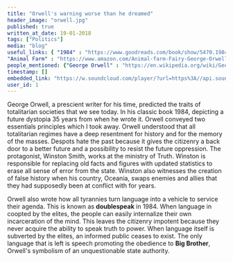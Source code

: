 ```yaml
---
title: "Orwell's warning worse than he dreamed"
header_image: "orwell.jpg"
published: true
written_at_date: 19-01-2018
tags: ["Politics"]
media: "blog"
useful_links: { "1984" : "https://www.goodreads.com/book/show/5470.1984",
"Animal Farm" : "https://www.amazon.com/Animal-farm-Fairy-George-Orwell/dp/0451526341" }
people_mentioned: {"George Orwell" : "https://en.wikipedia.org/wiki/George_Orwell"}
timestamp: []
embedded_link: "https://w.soundcloud.com/player/?url=https%3A//api.soundcloud.com/tracks/332969831"
user_id: 1
---
```

George Orwell, a prescient writer for his time, predicted the traits of totalitarian societies that we see today.  In his classic book 1984, depicting a future dystopia 35 years from when he wrote it.  Orwell conveyed two essentials principles which I took away.  Orwell understood that all totalitarian regimes have a deep resentment for history and for the memory of the masses.  Despots hate the past because it gives the citizenry a back door to a better future and a possibility to resist the future oppression.  The protagonist, Winston Smith, works at the ministry of Truth.  Winston is responsible for replacing old facts and figures with updated statistics to erase all sense of error from the state.  Winston also witnesses the creation of false history when his country, Oceania, swaps enemies and allies that they had supposedly been at conflict with for years.  

Orwell also wrote how all tyrannies turn language into a vehicle to service their agenda.  This is known as **doublespeak** in 1984.  When language in coopted by the elites, the people can easily internalize their own incarceration of the mind.  This leaves the citizenry impotent because they  never acquire the ability to speak truth to power.  When language itself is subverted by the elites, an informed public ceases to exist.  The only language that is left is speech promoting the obedience to **Big Brother**, Orwell's symbolism of an unquestionable state authority.

